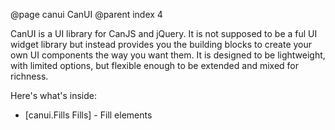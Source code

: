 @page canui CanUI
@parent index 4

CanUI is a UI library for CanJS and jQuery. It is not supposed to be a ful UI widget library but
instead provides you the building blocks to create your own UI components the way you want them.
It is designed to be lightweight, with limited options, but flexible enough
to be extended and mixed for richness.  

Here's what's inside:

  - [canui.Fills Fills] - Fill elements
